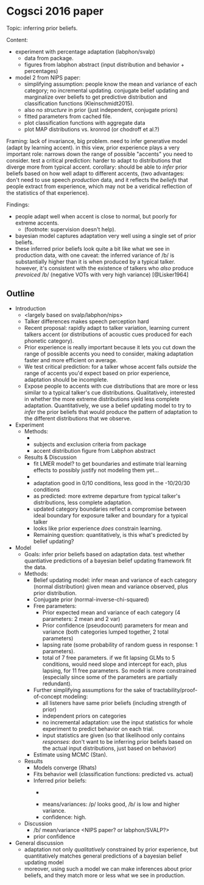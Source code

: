 # Cogsci 2016 paper

Topic: inferring prior beliefs.

Content: 
* experiment with percentage adaptation (labphon/svalp)
    * data from package.
    * figures from labphon abstract (input distribution and behavior + percentages)
* model 2 from NIPS paper:
    * simplifying assumption: people know the mean and variance of each category; no incremental updating. conjugate belief updating and marginalize over beliefs to get predictive distribution and classification functions (Kleinschmidt2015).
    * also no _structure_ in prior (just independent, conjugate priors)
    * fitted parameters from cached file.
    * plot classification functions with aggregate data
    * plot MAP distributions vs. kronrod (or chodroff et al.?)

Framing: lack of invariance, big problem. need to infer generative model (adapt by learning accent). in this view, prior experience plays a very important role: narrows down the range of possible "accents" you need to consider. test a critical prediction: harder to adapt to distributions that diverge more from typical accent. corollary: should be able to _infer_ prior beliefs based on how well adapt to different accents, (two advantages: don't need to use speech _production_ data, and it reflects the _beliefs_ that people extract from experience, which may not be a veridical reflection of the statistics of that experience).

Findings: 
* people adapt well when accent is close to normal, but poorly for extreme accents. 
    * (footnote: supervision doesn't help).  
* bayesian model captures adaptation very well using a single set of prior beliefs. 
* these inferred prior beliefs look quite a bit like what we see in production data, with one caveat: the inferred variance of /b/ is substantially higher than it is when produced by a typical talker. however, it's consistent with the existence of talkers who _also_ produce _prevoiced_ /b/ (negative VOTs with very high variance) [@Lisker1964]

## Outline

* Introduction 
    * <largely based on svalp/labphon/nips>
    * Talker differences makes speech perception hard
    * Recent proposal: rapidly adapt to talker variation, learning current talkers accent (or distributions of acoustic cues produced for each phonetic category).
    * Prior experience is really important because it lets you cut down the range of possible accents you need to consider, making adaptation faster and more efficient on average.
    * We test critical prediction: for a talker whose accent falls _outside_ the range of accents you'd expect based on prior experience, adaptation should be incomplete.
    * Expose people to accents with cue distributions that are more or less similar to a typical talker's cue distributions. Qualitatively, interested in whether the more extreme distributions yield less complete adaptation. Quantitatively, we use a belief updating model to try to _infer_ the prior beliefs that would produce the pattern of adaptation to the different distributions that we observe.
* Experiment
    * Methods:
        * <take from other cog sci paper etc.>
        * subjects and exclusion criteria from package
        * accent distribution figure from Labphon abstract
    * Results & Discussion
        * fit LMER model? to get boundaries and estimate trial learning effects to possibly justify not modeling them yet...
        * <classification functions figure from labphon abstract>
        * adaptation good in 0/10 conditions, less good in the -10/20/30 conditions
        * as predicted: more extreme departure from typical talker's distributions, less complete adaptation.
        * updated category boundaries reflect a compromise between ideal boundary for exposure talker and boundary for a typical talker
        * looks like prior experience _does_ constrain learning.
        * Remaining question: quantitatively, is this what's predicted by belief updating? 
* Model
    * Goals: infer prior beliefs based on adaptation data. test whether quantiative predictions of a bayesian belief updating framework fit the data.
    * Methods:
        * Belief updating model: infer mean and variance of each category (normal distribution) given mean and variance observed, plus prior distribution.
        * Conjugate prior (normal-inverse-chi-squared)
        * Free parameters: 
            * Prior expected mean and variance of each category (4 parameters: 2 mean and 2 var)
            * Prior confidence (pseudocount) parameters for mean and variance (both categories lumped together, 2 total parameters)
            * lapsing rate (some probability of random guess in response: 1 parameters).
            * total of 7 free parameters. if we fit lapsing GLMs to 5 conditions, would need slope and intercept for each, plus lapsing, for 11 free parameters. So model is more constrained (especially since some of the parameters are partially redundant).
        * Further simplifying assumptions for the sake of tractability/proof-of-concept modeling: 
            * all listeners have same prior beliefs (including strength of prior)
            * independent priors on categories
            * no incremental adaptation: use the input statistics for whole experiment to predict behavior on each trial.
            * input statistics are given (so that likelihood only contains _responses_: don't want to be inferring prior beliefs based on the actual input distributions, just based on behavior)
        * Estimate using MCMC (Stan).
    * Results
        * Models converge (Rhats)
        * Fits behavior well (classification functions: predicted vs. actual)
        * Inferred prior beliefs: 
            * <Figure from NIPS/labphon>
            * means/variances: /p/ looks good, /b/ is low and higher variance.
            * confidence: high.
    * Discussion
        * /b/ mean/variance <NIPS paper? or labphon/SVALP?>
        * prior confidence <NIPS paper>
* General discussion
    * adaptation not only _qualitatively_ constrained by prior experience, but quantitatively matches general predictions of a bayesian belief updating model
    * moreover, using such a model we can make inferences about prior beliefs, and they match more or less what we see in production.
